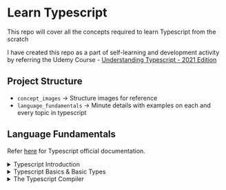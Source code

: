 # Learn Typescript

This repo will cover all the concepts required to learn Typescript from the scratch

I have created this repo as a part of self-learning and development activity by referring the Udemy Course - [Understanding Typescript - 2021 Edition](https://www.udemy.com/course/understanding-typescript)

## Project Structure

-   `concept_images` → Structure images for reference
-   `language_fundamentals` → Minute details with examples on each and every topic in typescript

## Language Fundamentals

Refer [here](https://www.typescriptlang.org/docs/) for Typescript official documentation.

<details>
  <summary>Typescript Introduction</summary>

#### List of topics coverd under this section:

-   [Intro to Typescript](https://github.com/kunalashar25/learn-typescript/blob/main/language_fundamentals/getting_started/intro_to_ts/intro_to_typescript.txt)
-   [Convert JS code to TS code](https://github.com/kunalashar25/learn-typescript/blob/main/language_fundamentals/getting_started/using_typescript)
-   [Advantages of using TS](https://github.com/kunalashar25/learn-typescript/blob/main/language_fundamentals/getting_started/ts_advantages/ts_advantages.txt)
-   [Course Outline](https://github.com/kunalashar25/learn-typescript/blob/main/concept_images/getting_started/course_outline.png)
</details>

<details>
  <summary>Typescript Basics & Basic Types</summary>

#### List of topics coverd under this section:

-   [Using Types](https://github.com/kunalashar25/learn-typescript/blob/main/language_fundamentals/ts_basics_and_basic_types/using_types)
-   [Working with number, strings, and booleans](https://github.com/kunalashar25/learn-typescript/blob/main/language_fundamentals/ts_basics_and_basic_types/working_with_number_strings_booleans)
-   [Object Types](https://github.com/kunalashar25/learn-typescript/blob/main/language_fundamentals/ts_basics_and_basic_types/object_types)
-   [Array Types](https://github.com/kunalashar25/learn-typescript/blob/main/language_fundamentals/ts_basics_and_basic_types/array_types)
-   [Tuple Types](https://github.com/kunalashar25/learn-typescript/blob/main/language_fundamentals/ts_basics_and_basic_types/tuple_types)
-   [Working with Enums](https://github.com/kunalashar25/learn-typescript/blob/main/language_fundamentals/ts_basics_and_basic_types/working_with_enums)
-   [Union Types](https://github.com/kunalashar25/learn-typescript/blob/main/language_fundamentals/ts_basics_and_basic_types/union_types)
-   [Literal Types](https://github.com/kunalashar25/learn-typescript/blob/main/language_fundamentals/ts_basics_and_basic_types/literal_types)
-   [Type Alias or Custom Types](https://github.com/kunalashar25/learn-typescript/blob/main/language_fundamentals/ts_basics_and_basic_types/type_alias_or_custom_types)
-   [Function Return Types and "void"](https://github.com/kunalashar25/learn-typescript/blob/main/language_fundamentals/ts_basics_and_basic_types/function_return_type_and_void)
-   [Functions as Types](https://github.com/kunalashar25/learn-typescript/blob/main/language_fundamentals/ts_basics_and_basic_types/functions_as_types)
-   [Functions Types and Callbacks](https://github.com/kunalashar25/learn-typescript/blob/main/language_fundamentals/ts_basics_and_basic_types/function_types_and_callbacks)
-   [The Unknown Type](https://github.com/kunalashar25/learn-typescript/blob/main/language_fundamentals/ts_basics_and_basic_types/unknown_type)
-   [The Never Type](https://github.com/kunalashar25/learn-typescript/blob/main/language_fundamentals/ts_basics_and_basic_types/never_type)
</details>

<details>
  <summary>The Typescript Compiler</summary>

#### List of topics coverd under this section:

-   [Using "Watch Mode"](https://github.com/kunalashar25/learn-typescript/blob/main/language_fundamentals/the_ts_compiler/using_watch_mode/watch_mode.txt)
-   [Compile Entire Project](https://github.com/kunalashar25/learn-typescript/blob/main/language_fundamentals/the_ts_compiler/compiling_entire_project/compile_entire_project.txt)
</details>

